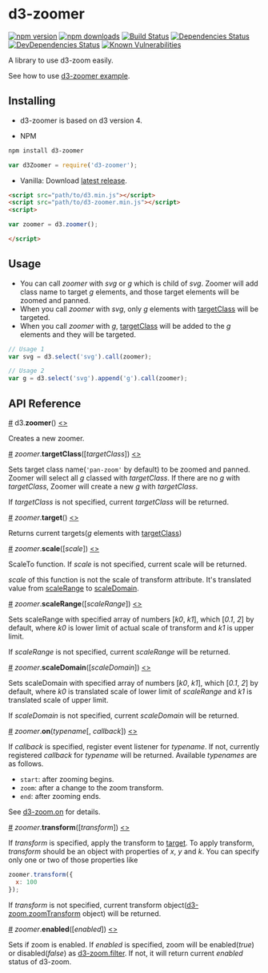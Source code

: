 # d3-zoomer

[![npm version][npm-image]][npm-url]
[![npm downloads][downloads-image]][downloads-url]
[![Build Status][travis-image]][travis-url]
[![Dependencies Status][dependencies-image]][dependencies-url]
[![DevDependencies Status][dev-dependencies-image]][dev-dependencies-url]
[![Known Vulnerabilities][vulnerabilities-image]][vulnerabilities-url]

A library to use d3-zoom easily.

See how to use [d3-zoomer example](https://kimxogus.github.io/d3-zoomer).

## Installing
- d3-zoomer is based on d3 version 4.

- NPM
```bash
npm install d3-zoomer
```
```js
var d3Zoomer = require('d3-zoomer');
```

- Vanilla: Download
[latest release](https://github.com/kimxogus/d3-zoomer/releases/latest).

```html
<script src="path/to/d3.min.js"></script>
<script src="path/to/d3-zoomer.min.js"></script>
<script>

var zoomer = d3.zoomer();

</script>
```

## Usage
- You can call *zoomer* with *svg* or *g* which is child of *svg*. Zoomer will add class name to target *g* elements, and those target elements will be zoomed and panned.
- When you call *zoomer* with *svg*, only *g* elements with [targetClass](#targetClass) will be targeted.
- When you call *zoomer* with *g*, [targetClass](#targetClass) will be added to the *g* elements and they will be targeted.

```js
// Usage 1
var svg = d3.select('svg').call(zoomer);

// Usage 2
var g = d3.select('svg').append('g').call(zoomer);
```

## API Reference

<a name="zoomer" href="#zoomer">#</a> d3.<b>zoomer</b>() [<>](https://github.com/kimxogus/d3-zoomer/blob/master/index.js "Source")

Creates a new zoomer.

<a name="targetClass" href="#targetClass">#</a> *zoomer*.<b>targetClass</b>([<i>targetClass</i>]) [<>](https://github.com/kimxogus/d3-zoomer/blob/master/index.js#L101 "Source")

Sets target class name(```'pan-zoom'``` by default) to be zoomed and panned. Zoomer will select all *g* classed with *targetClass*. If there are no *g* with *targetClass*, Zoomer will create a new *g* with *targetClass*.

If *targetClass* is not specified, current *targetClass* will be returned.

<a name="target" href="#target">#</a> *zoomer*.<b>target</b>() [<>](https://github.com/kimxogus/d3-zoomer/blob/master/index.js#L110 "Source")

Returns current targets(*g* elements with [targetClass](#targetClass))

<a name="scale" href="#scale">#</a> *zoomer*.<b>scale</b>([<i>scale</i>]) [<>](https://github.com/kimxogus/d3-zoomer/blob/master/index.js#L114 "Source")

ScaleTo function. If *scale* is not specified, current scale will be returned.

*scale* of this function is not the scale of transform attribute. It's translated value from [scaleRange](#scaleRange) to [scaleDomain](#scaleDomain).

<a name="scaleRange" href="#scaleRange">#</a> *zoomer*.<b>scaleRange</b>([<i>scaleRange</i>]) [<>](https://github.com/kimxogus/d3-zoomer/blob/master/index.js#L122 "Source")

Sets scaleRange with specified array of numbers [*k0*, *k1*], which [*0.1*, *2*] by default, where *k0* is lower limit of actual scale of transform and *k1* is upper limit.

If *scaleRange* is not specified, current *scaleRange* will be returned.

<a name="scaleDomain" href="#scaleDomain">#</a> *zoomer*.<b>scaleDomain</b>([<i>scaleDomain</i>]) [<>](https://github.com/kimxogus/d3-zoomer/blob/master/index.js#L133 "Source")

Sets scaleDomain with specified array of numbers [*k0*, *k1*], which [*0.1*, *2*] by default, where *k0* is translated scale of lower limit of *scaleRange* and *k1* is translated scale of upper limit.

If *scaleDomain* is not specified, current *scaleDomain* will be returned.

<a name="on" href="#on">#</a> *zoomer*.<b>on</b>(<i>typename</i>[, <i>callback</i>]) [<>](https://github.com/kimxogus/d3-zoomer/blob/master/index.js#L143 "Source")

If *callback* is specified, register event listener for *typename*. If not, currently registered *callback* for *typename* will be returned.
Available *typenames* are as follows.

- ```start```: after zooming begins.
- ```zoom```: after a change to the zoom transform.
- ```end```: after zooming ends.

See [d3-zoom.on](https://github.com/d3/d3-zoom#zoom_on) for details.

<a name="transform" href="#transform">#</a> *zoomer*.<b>transform</b>([<i>transform</i>]) [<>](https://github.com/kimxogus/d3-zoomer/blob/master/index.js#L148 "Source")

If *transform* is specified, apply the transform to [target](#target). To apply transform, *transform* should be an object with properties of *x*, *y* and *k*. You can specify only one or two of those properties like
```js
zoomer.transform({
  x: 100
});
```

If *transform* is not specified, current transform object([d3-zoom.zoomTransform](https://github.com/d3/d3-zoom#zoomTransform) object) will be returned.

<a name="enabled" href="#enabled">#</a> *zoomer*.<b>enabled</b>([<i>enabled</i>]) [<>](https://github.com/kimxogus/d3-zoomer/blob/master/index.js#L175 "Source")

Sets if zoom is enabled. If *enabled* is specified, zoom will be enabled(*true*) or disabled(*false*) as [d3-zoom.filter](https://github.com/d3/d3-zoom#zoom_filter).
If not, it will return current *enabled* status of d3-zoom.

[npm-image]: https://img.shields.io/npm/v/d3-zoomer.svg
[npm-url]: https://npmjs.org/package/d3-zoomer
[downloads-image]: https://img.shields.io/npm/dm/d3-zoomer.svg
[downloads-url]: https://npmjs.org/package/d3-zoomer
[travis-image]: https://travis-ci.org/kimxogus/d3-zoomer.svg
[travis-url]: https://travis-ci.org/kimxogus/d3-zoomer
[dependencies-image]: https://david-dm.org/kimxogus/d3-zoomer.svg
[dependencies-url]: https://david-dm.org/kimxogus/d3-zoomer
[dependencies-image]: https://david-dm.org/kimxogus/d3-zoomer/status.svg
[dependencies-url]: https://david-dm.org/kimxogus/d3-zoomer
[dev-dependencies-image]: https://david-dm.org/kimxogus/d3-zoomer/dev-status.svg
[dev-dependencies-url]: https://david-dm.org/kimxogus/d3-zoomer?type=dev
[vulnerabilities-image]: https://snyk.io/test/github/kimxogus/d3-zoomer/badge.svg
[vulnerabilities-url]: https://snyk.io/test/github/kimxogus/d3-zoomer
